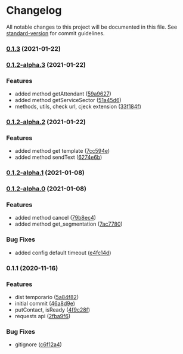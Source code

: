# Changelog

All notable changes to this project will be documented in this file. See [standard-version](https://github.com/conventional-changelog/standard-version) for commit guidelines.

### [0.1.3](https://github.com/leguass7/maxbotjs/compare/v0.1.2-alpha.3...v0.1.3) (2021-01-22)

### [0.1.2-alpha.3](https://github.com/leguass7/maxbotjs/compare/v0.1.2-alpha.2...v0.1.2-alpha.3) (2021-01-22)


### Features

* added method getAttendant ([59a9627](https://github.com/leguass7/maxbotjs/commit/59a96274c0bef2422f29da3be2ba8b4049954be3))
* added method getServiceSector ([51a45d6](https://github.com/leguass7/maxbotjs/commit/51a45d64e9d722ddb76cffcc651fb14badac8675))
* methods, utils, check url, cjeck extension ([33f184f](https://github.com/leguass7/maxbotjs/commit/33f184f668bc054f5e0f801825cbc9c8cbae9623))

### [0.1.2-alpha.2](https://github.com/leguass7/maxbotjs/compare/v0.1.2-alpha.1...v0.1.2-alpha.2) (2021-01-22)


### Features

* added method get template ([7cc594e](https://github.com/leguass7/maxbotjs/commit/7cc594ef43e8ea2446bee751dcfe61432b3f2021))
* added method sendText ([6274e6b](https://github.com/leguass7/maxbotjs/commit/6274e6b4a90ae2cf8ab203fbabbdff9bafaa1fab))

### [0.1.2-alpha.1](https://github.com/leguass7/maxbotjs/compare/v0.1.2-alpha.0...v0.1.2-alpha.1) (2021-01-08)

### [0.1.2-alpha.0](https://github.com/leguass7/maxbotjs/compare/v0.1.1...v0.1.2-alpha.0) (2021-01-08)


### Features

* added method cancel ([79b8ec4](https://github.com/leguass7/maxbotjs/commit/79b8ec44f44bd3f3985b498b9b589dc7f90c560c))
* added method get_segmentation ([7ac7780](https://github.com/leguass7/maxbotjs/commit/7ac7780956d2fdbfd26b94abba464d3868e765cf))


### Bug Fixes

* added config default timeout ([e4fc14d](https://github.com/leguass7/maxbotjs/commit/e4fc14d5451c2eb1391c3c3b2dd6d2bcff4e6d25))

### 0.1.1 (2020-11-16)


### Features

* dist temporario ([5a84f82](https://github.com/leguass7/maxbotjs/commit/5a84f82132b850e3e25d600eb322edb76a39fb9f))
* initial commit ([46a8d9e](https://github.com/leguass7/maxbotjs/commit/46a8d9ef35526ccb41c8b9ab5cc6ef889a64865e))
* putContact, isReady ([4f9c28f](https://github.com/leguass7/maxbotjs/commit/4f9c28fe8e1954b1a4f60e2bc9238c5062129855))
* requests api ([2fba9f6](https://github.com/leguass7/maxbotjs/commit/2fba9f6d9c4473b2cf6d867c416d3660052bb3fb))


### Bug Fixes

* gitignore ([c6f12a4](https://github.com/leguass7/maxbotjs/commit/c6f12a49e79006d19b70b41915b78f7fa249ea8b))
